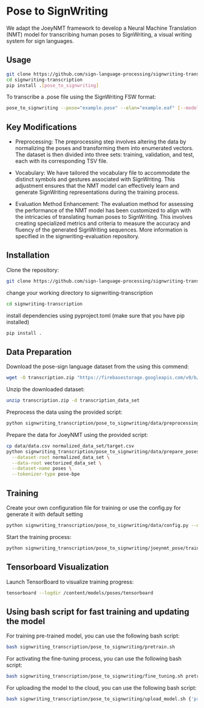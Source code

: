# Pose to SignWriting

We adapt the JoeyNMT framework to develop a Neural Machine Translation (NMT) model for
transcribing human poses to SignWriting, a visual writing system for sign languages.

## Usage
```bash
git clone https://github.com/sign-language-processing/signwriting-transcription.git
cd signwriting-transcription
pip install .[pose_to_signwriting]
```
To transcribe a .pose file using the SignWriting FSW format:
```bash
pose_to_signwriting --pose="example.pose" --elan="example.eaf" [--model="{model_number}.ckpt"]
```

## Key Modifications

* Preprocessing:
  The preprocessing step involves altering the data by normalizing the poses and transforming them into enumerated
  vectors. The dataset is then divided into three sets: training, validation, and test, each with its corresponding TSV
  file.

* Vocabulary:
  We have tailored the vocabulary file to accommodate the distinct symbols and gestures associated with SignWriting.
  This adjustment ensures that the NMT model can effectively learn and generate SignWriting representations during the
  training process.

* Evaluation Method Enhancement:
  The evaluation method for assessing the performance of the NMT model has been customized to align with the intricacies
  of translating human poses to SignWriting. This involves creating specialized metrics and criteria to measure the
  accuracy and fluency of the generated SignWriting sequences. More information is specified in the
  signwriting-evaluation repository.

## Installation

Clone the repository:

```bash
git clone https://github.com/sign-language-processing/signwriting-transcription.git
```

change your working directory to signwriting-transcription

```bash
cd signwriting-transcription
```

install dependencies using pyproject.toml (make sure that you have pip installed)

```bash
pip install .
```

## Data Preparation

Download the pose-sign language dataset from the using this commend:

```bash
wget -O transcription.zip "https://firebasestorage.googleapis.com/v0/b/sign-language-datasets/o/poses%2Fholistic%2Ftranscription.zip?alt=media"
```

Unzip the downloaded dataset:

```bash
unzip transcription.zip -d transcription_data_set
```

Preprocess the data using the provided script:

```bash
python signwriting_transcription/pose_to_signwriting/data/preprocessing.py --src-dir transcription_data_set --trg-dir normalized_data_set
```

Prepare the data for JoeyNMT using the provided script:

```bash
cp data/data.csv normalized_data_set/target.csv
python signwriting_transcription/pose_to_signwriting/data/prepare_poses.py \
  --dataset-root normalized_data_set \
  --data-root vectorized_data_set \
  --dataset-name poses \
  --tokenizer-type pose-bpe
```

## Training

Create your own configuration file for training or use the config.py for generate it with default setting

```bash
python signwriting_transcription/pose_to_signwriting/data/config.py --data-path vectorized_data_set/poses --experiment-dir experiment
```

Start the training process:

```bash
python signwriting_transcription/pose_to_signwriting/joeynmt_pose/training.py experiment/config.yaml
```

## Tensorboard Visualization

Launch TensorBoard to visualize training progress:

```bash
tensorboard --logdir /content/models/poses/tensorboard
```

## Using bash script for fast training and updating the model

For training pre-trained model, you can use the following bash script:

```bash
bash signwriting_transcription/pose_to_signwriting/pretrain.sh
```

For activating the fine-tuning process, you can use the following bash script:

```bash
bash signwriting_transcription/pose_to_signwriting/fine_tuning.sh pretrain
```

For uploading the model to the cloud, you can use the following bash script:

```bash
bash signwriting_transcription/pose_to_signwriting/upload_model.sh {'pretrain' if it is pre-trained model or nothing if it is fine-tuned model}
```
```
